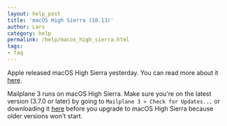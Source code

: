 ```yaml
---
layout: help_post
title: 'macOS High Sierra (10.13)'
author: Lars
category: help
permalink: /help/macos_high_sierra.html
tags:
- faq
---
```


Apple released macOS High Sierra yesterday. You can read more about it [here](https://www.apple.com/macos/high-sierra/).

Mailplane 3 runs on macOS High Sierra. Make sure you're on the latest version (3.7.0 or later) by going to `Mailplane 3 > Check for Updates...` or downloading it [here](http://update.mailplaneapp.com/mailplane_3.php) before you upgrade to macOS High Sierra because older versions won't start.
